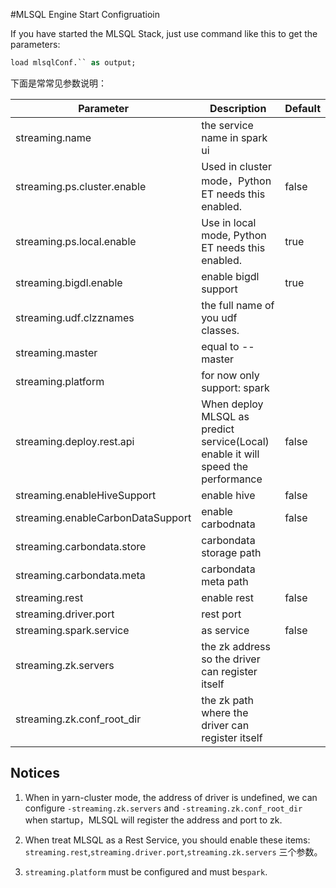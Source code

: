 #MLSQL Engine Start Configruatioin

If you have started the MLSQL Stack, just use command like this to get the parameters:

```sql
load mlsqlConf.`` as output;
```

下面是常常见参数说明：


|Parameter | Description |Default|
|---- | --- |---- |
|streaming.name | the service name in spark ui | |
|streaming.ps.cluster.enable | Used in cluster mode，Python ET needs this enabled.   |false|
|streaming.ps.local.enable | Use in local mode, Python ET needs this enabled.  |true|
|streaming.bigdl.enable | enable bigdl support  |true|
|streaming.udf.clzznames | the full name of you udf classes.  ||
|streaming.master | equal to --master  ||
|streaming.platform | for now only support: spark  ||
|streaming.deploy.rest.api | When deploy MLSQL as predict service(Local) enable it will speed the performance |false|
|streaming.enableHiveSupport | enable hive  |false|
|streaming.enableCarbonDataSupport| enable carbodnata  |false|
|streaming.carbondata.store | carbondata storage path  ||
|streaming.carbondata.meta | carbondata meta path  ||
|streaming.rest | enable rest  |false|
|streaming.driver.port | rest port  ||
|streaming.spark.service | as service  |false|
|streaming.zk.servers | the zk address so the driver can register itself  ||
|streaming.zk.conf_root_dir | the zk path where the driver can register itself  ||

## Notices

1. When in yarn-cluster mode, the address of driver is undefined, we can configure  `-streaming.zk.servers`
and `-streaming.zk.conf_root_dir` when startup，MLSQL will register the address and port to zk.

2. When treat MLSQL as a Rest Service, you should enable these items: `streaming.rest`,`streaming.driver.port`,`streaming.zk.servers`
三个参数。

3. `streaming.platform` must be configured and must be`spark`. 